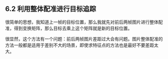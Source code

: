 ## 6.2 利用整体配准进行目标追踪

很简单的思想，我知道上一帧的目标位置，那么我就先对前后两帧图片进行整体配准，得到变换矩阵，那么目标去乘上这个矩阵就是新的目标位置。

很显然，这个方法有一个问题：前后两帧图片差距过大会有问题。图片整体配准的方法一般都是适用于差别不大的场景，即使求特征点的方法也是最好不要差距太大。

